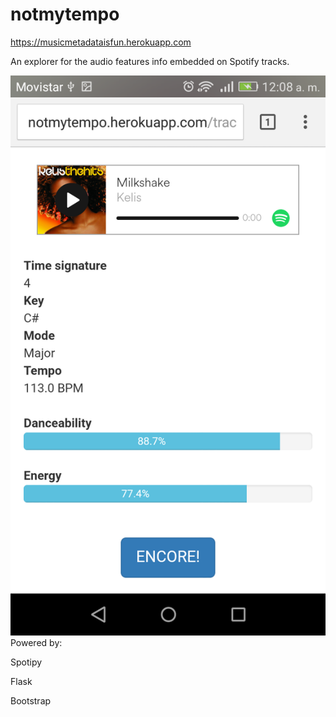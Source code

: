 # notmytempo

https://musicmetadataisfun.herokuapp.com

An explorer for the audio features info embedded on Spotify tracks.

![alt tag](img/s1.png)
Powered by:

Spotipy

Flask

Bootstrap
